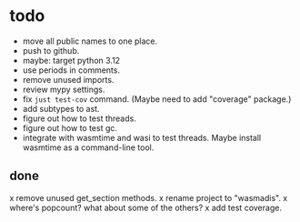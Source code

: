 # todo

- move all public names to one place.
- push to github.
- maybe: target python 3.12
- use periods in comments.
- remove unused imports.
- review mypy settings.
- fix `just test-cov` command. (Maybe need to add "coverage" package.)
- add subtypes to ast.
- figure out how to test threads.
- figure out how to test gc.
- integrate with wasmtime and wasi to test threads. Maybe install wasmtime as a command-line tool.


## done
x remove unused get_section methods.
x rename project to "wasmadis".
x where's popcount? what about some of the others?
x add test coverage.
